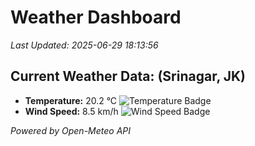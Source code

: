 
# Weather Dashboard

_Last Updated: 2025-06-29 18:13:56_

## Current Weather Data: (Srinagar, JK)
- **Temperature:** 20.2 °C ![Temperature Badge](https://img.shields.io/badge/Temperature-Medium%20Temp-green)
- **Wind Speed:** 8.5 km/h ![Wind Speed Badge](https://img.shields.io/badge/Wind%20Speed-Light%20Wind-blue)

*Powered by Open-Meteo API*
